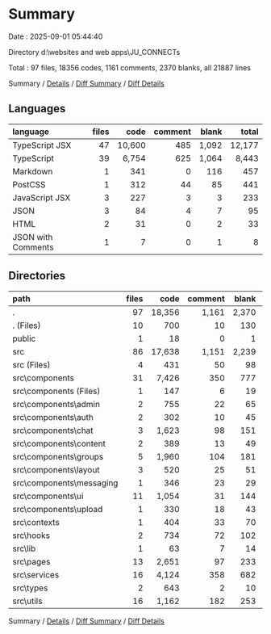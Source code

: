 # Summary

Date : 2025-09-01 05:44:40

Directory d:\\websites and web apps\\JU_CONNECTs

Total : 97 files,  18356 codes, 1161 comments, 2370 blanks, all 21887 lines

Summary / [Details](details.md) / [Diff Summary](diff.md) / [Diff Details](diff-details.md)

## Languages
| language | files | code | comment | blank | total |
| :--- | ---: | ---: | ---: | ---: | ---: |
| TypeScript JSX | 47 | 10,600 | 485 | 1,092 | 12,177 |
| TypeScript | 39 | 6,754 | 625 | 1,064 | 8,443 |
| Markdown | 1 | 341 | 0 | 116 | 457 |
| PostCSS | 1 | 312 | 44 | 85 | 441 |
| JavaScript JSX | 3 | 227 | 3 | 3 | 233 |
| JSON | 3 | 84 | 4 | 7 | 95 |
| HTML | 2 | 31 | 0 | 2 | 33 |
| JSON with Comments | 1 | 7 | 0 | 1 | 8 |

## Directories
| path | files | code | comment | blank | total |
| :--- | ---: | ---: | ---: | ---: | ---: |
| . | 97 | 18,356 | 1,161 | 2,370 | 21,887 |
| . (Files) | 10 | 700 | 10 | 130 | 840 |
| public | 1 | 18 | 0 | 1 | 19 |
| src | 86 | 17,638 | 1,151 | 2,239 | 21,028 |
| src (Files) | 4 | 431 | 50 | 98 | 579 |
| src\\components | 31 | 7,426 | 350 | 777 | 8,553 |
| src\\components (Files) | 1 | 147 | 6 | 19 | 172 |
| src\\components\\admin | 2 | 755 | 22 | 65 | 842 |
| src\\components\\auth | 2 | 302 | 10 | 45 | 357 |
| src\\components\\chat | 3 | 1,623 | 98 | 151 | 1,872 |
| src\\components\\content | 2 | 389 | 13 | 49 | 451 |
| src\\components\\groups | 5 | 1,960 | 104 | 181 | 2,245 |
| src\\components\\layout | 3 | 520 | 25 | 51 | 596 |
| src\\components\\messaging | 1 | 346 | 23 | 29 | 398 |
| src\\components\\ui | 11 | 1,054 | 31 | 144 | 1,229 |
| src\\components\\upload | 1 | 330 | 18 | 43 | 391 |
| src\\contexts | 1 | 404 | 33 | 70 | 507 |
| src\\hooks | 2 | 734 | 72 | 102 | 908 |
| src\\lib | 1 | 63 | 7 | 14 | 84 |
| src\\pages | 13 | 2,651 | 97 | 233 | 2,981 |
| src\\services | 16 | 4,124 | 358 | 682 | 5,164 |
| src\\types | 2 | 643 | 2 | 10 | 655 |
| src\\utils | 16 | 1,162 | 182 | 253 | 1,597 |

Summary / [Details](details.md) / [Diff Summary](diff.md) / [Diff Details](diff-details.md)